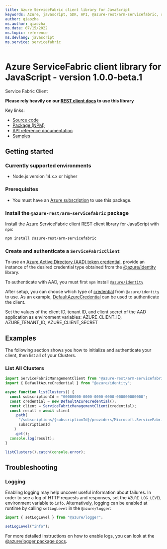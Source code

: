 ```yaml
---
title: Azure ServiceFabric client library for JavaScript
keywords: Azure, javascript, SDK, API, @azure-rest/arm-servicefabric, servicefabric
author: qiaozha
ms.author: qiaozha
ms.date: 07/15/2022
ms.topic: reference
ms.devlang: javascript
ms.service: servicefabric
---
```

# Azure ServiceFabric client library for JavaScript - version 1.0.0-beta.1 


Service Fabric Client

**Please rely heavily on our [REST client docs](https://github.com/Azure/azure-sdk-for-js/blob/@azure-rest/arm-servicefabric_1.0.0-beta.1/documentation/rest-clients.md) to use this library**

Key links:

- [Source code](https://github.com/Azure/azure-sdk-for-js/tree/@azure-rest/arm-servicefabric_1.0.0-beta.1/sdk/servicefabric/arm-servicefabric-rest)
- [Package (NPM)](https://www.npmjs.com/package/@azure-rest/arm-servicefabric)
- [API reference documentation](/javascript/api/@azure-rest/arm-servicefabric?view=azure-node-preview)
- [Samples](https://github.com/Azure-Samples/azure-samples-js-management)

## Getting started

### Currently supported environments

- Node.js version 14.x.x or higher

### Prerequisites

- You must have an [Azure subscription](https://azure.microsoft.com/free/) to use this package.

### Install the `@azure-rest/arm-servicefabric` package

Install the Azure ServiceFabric client REST client library for JavaScript with `npm`:

```bash
npm install @azure-rest/arm-servicefabric
```

### Create and authenticate a `ServiceFabricClient`

To use an [Azure Active Directory (AAD) token credential](https://github.com/Azure/azure-sdk-for-js/blob/@azure-rest/arm-servicefabric_1.0.0-beta.1/sdk/identity/identity/samples/AzureIdentityExamples.md#authenticating-with-a-pre-fetched-access-token),
provide an instance of the desired credential type obtained from the
[@azure/identity](https://github.com/Azure/azure-sdk-for-js/tree/@azure-rest/arm-servicefabric_1.0.0-beta.1/sdk/identity/identity#credentials) library.

To authenticate with AAD, you must first `npm` install [`@azure/identity`](https://www.npmjs.com/package/@azure/identity) 

After setup, you can choose which type of [credential](https://github.com/Azure/azure-sdk-for-js/tree/@azure-rest/arm-servicefabric_1.0.0-beta.1/sdk/identity/identity#credentials) from `@azure/identity` to use.
As an example, [DefaultAzureCredential](https://github.com/Azure/azure-sdk-for-js/tree/@azure-rest/arm-servicefabric_1.0.0-beta.1/sdk/identity/identity#defaultazurecredential)
can be used to authenticate the client.

Set the values of the client ID, tenant ID, and client secret of the AAD application as environment variables:
AZURE_CLIENT_ID, AZURE_TENANT_ID, AZURE_CLIENT_SECRET


## Examples

The following section shows you how to initialize and authenticate your client, then list all of your Clusters.

### List All Clusters

```typescript
import ServiceFabricManagementClient from "@azure-rest/arm-servicefabric";
import { DefaultAzureCredential } from "@azure/identity";

async function listClusters() {
  const subscriptionId = "00000000-0000-0000-0000-000000000000";
  const credential = new DefaultAzureCredential();
  const client = ServiceFabricManagementClient(credential);
  const result = await client
    .path(
      "/subscriptions/{subscriptionId}/providers/Microsoft.ServiceFabric/clusters",
      subscriptionId
    )
    .get();
  console.log(result);
}

listClusters().catch(console.error);
```


## Troubleshooting

### Logging

Enabling logging may help uncover useful information about failures. In order to see a log of HTTP requests and responses, set the `AZURE_LOG_LEVEL` environment variable to `info`. Alternatively, logging can be enabled at runtime by calling `setLogLevel` in the `@azure/logger`:

```javascript
import { setLogLevel } from "@azure/logger";

setLogLevel("info");
```

For more detailed instructions on how to enable logs, you can look at the [@azure/logger package docs](https://github.com/Azure/azure-sdk-for-js/tree/@azure-rest/arm-servicefabric_1.0.0-beta.1/sdk/core/logger).

